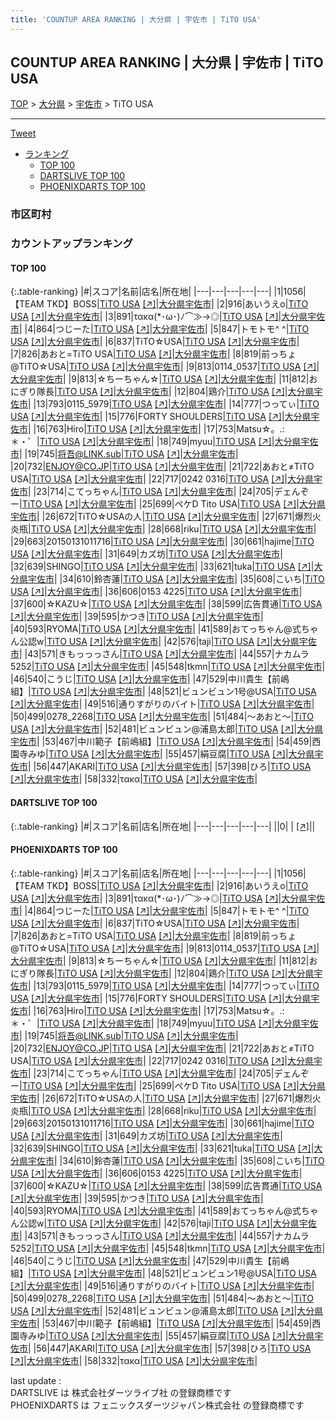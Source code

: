 ```yaml
---
title: 'COUNTUP AREA RANKING | 大分県 | 宇佐市 | TiTO USA'
---
```

## COUNTUP AREA RANKING | 大分県 | 宇佐市 | TiTO USA

[TOP](/darts/rank/) > [大分県](/darts/rank/大分県/) > [宇佐市](/darts/rank/大分県/宇佐市/) > TiTO USA

___

<a href="https://twitter.com/share?ref_src=twsrc%5Etfw" data-text="COUNTUP AREA RANKING | 大分県宇佐市TiTO USA" class="twitter-share-button" data-hashtags="DARTSLIVE,PHOENIXDARTS,darts,ダーツ" data-show-count="false">Tweet</a>

* [ランキング](#カウントアップランキング)
    * [TOP 100](#top-100)
    * [DARTSLIVE TOP 100](#dartslive-top-100)
    * [PHOENIXDARTS TOP 100](#phoenixdarts-top-100)

### 市区町村

<ul>

</ul>

### カウントアップランキング

#### TOP 100



{:.table-ranking}
|#|スコア|名前|店名|所在地|
|---|---|---|---|---|
|1|1056|<span class="rank-name-pd">【TEAM TKD】BOSS</span>|<a href="/darts/rank/shops/91034.html">TiTO USA</a> <a href="https://vs.phoenixdarts.com/jp/shop/shopDetailInfo/s_91034?s_seq=91034">[↗]</a>|<a href="/darts/rank/大分県/宇佐市">大分県宇佐市</a>|
|2|916|<span class="rank-name-pd">あいうえo</span>|<a href="/darts/rank/shops/91034.html">TiTO USA</a> <a href="https://vs.phoenixdarts.com/jp/shop/shopDetailInfo/s_91034?s_seq=91034">[↗]</a>|<a href="/darts/rank/大分県/宇佐市">大分県宇佐市</a>|
|3|891|<span class="rank-name-pd">τακα(*･ω･)ﾉ⌒≫→◎</span>|<a href="/darts/rank/shops/91034.html">TiTO USA</a> <a href="https://vs.phoenixdarts.com/jp/shop/shopDetailInfo/s_91034?s_seq=91034">[↗]</a>|<a href="/darts/rank/大分県/宇佐市">大分県宇佐市</a>|
|4|864|<span class="rank-name-pd">つじーた</span>|<a href="/darts/rank/shops/91034.html">TiTO USA</a> <a href="https://vs.phoenixdarts.com/jp/shop/shopDetailInfo/s_91034?s_seq=91034">[↗]</a>|<a href="/darts/rank/大分県/宇佐市">大分県宇佐市</a>|
|5|847|<span class="rank-name-pd">トモトモ^ ^</span>|<a href="/darts/rank/shops/91034.html">TiTO USA</a> <a href="https://vs.phoenixdarts.com/jp/shop/shopDetailInfo/s_91034?s_seq=91034">[↗]</a>|<a href="/darts/rank/大分県/宇佐市">大分県宇佐市</a>|
|6|837|<span class="rank-name-pd">TiTO☆USA</span>|<a href="/darts/rank/shops/91034.html">TiTO USA</a> <a href="https://vs.phoenixdarts.com/jp/shop/shopDetailInfo/s_91034?s_seq=91034">[↗]</a>|<a href="/darts/rank/大分県/宇佐市">大分県宇佐市</a>|
|7|826|<span class="rank-name-pd">あおと=TiTO USA</span>|<a href="/darts/rank/shops/91034.html">TiTO USA</a> <a href="https://vs.phoenixdarts.com/jp/shop/shopDetailInfo/s_91034?s_seq=91034">[↗]</a>|<a href="/darts/rank/大分県/宇佐市">大分県宇佐市</a>|
|8|819|<span class="rank-name-pd">前っちょ@TiTO☆USA</span>|<a href="/darts/rank/shops/91034.html">TiTO USA</a> <a href="https://vs.phoenixdarts.com/jp/shop/shopDetailInfo/s_91034?s_seq=91034">[↗]</a>|<a href="/darts/rank/大分県/宇佐市">大分県宇佐市</a>|
|9|813|<span class="rank-name-pd">0114_0537</span>|<a href="/darts/rank/shops/91034.html">TiTO USA</a> <a href="https://vs.phoenixdarts.com/jp/shop/shopDetailInfo/s_91034?s_seq=91034">[↗]</a>|<a href="/darts/rank/大分県/宇佐市">大分県宇佐市</a>|
|9|813|<span class="rank-name-pd">☆ちーちゃん☆</span>|<a href="/darts/rank/shops/91034.html">TiTO USA</a> <a href="https://vs.phoenixdarts.com/jp/shop/shopDetailInfo/s_91034?s_seq=91034">[↗]</a>|<a href="/darts/rank/大分県/宇佐市">大分県宇佐市</a>|
|11|812|<span class="rank-name-pd">おにぎり隊長</span>|<a href="/darts/rank/shops/91034.html">TiTO USA</a> <a href="https://vs.phoenixdarts.com/jp/shop/shopDetailInfo/s_91034?s_seq=91034">[↗]</a>|<a href="/darts/rank/大分県/宇佐市">大分県宇佐市</a>|
|12|804|<span class="rank-name-pd">鶏介</span>|<a href="/darts/rank/shops/91034.html">TiTO USA</a> <a href="https://vs.phoenixdarts.com/jp/shop/shopDetailInfo/s_91034?s_seq=91034">[↗]</a>|<a href="/darts/rank/大分県/宇佐市">大分県宇佐市</a>|
|13|793|<span class="rank-name-pd">0115_5979</span>|<a href="/darts/rank/shops/91034.html">TiTO USA</a> <a href="https://vs.phoenixdarts.com/jp/shop/shopDetailInfo/s_91034?s_seq=91034">[↗]</a>|<a href="/darts/rank/大分県/宇佐市">大分県宇佐市</a>|
|14|777|<span class="rank-name-pd">つってぃ</span>|<a href="/darts/rank/shops/91034.html">TiTO USA</a> <a href="https://vs.phoenixdarts.com/jp/shop/shopDetailInfo/s_91034?s_seq=91034">[↗]</a>|<a href="/darts/rank/大分県/宇佐市">大分県宇佐市</a>|
|15|776|<span class="rank-name-pd">FORTY SHOULDERS</span>|<a href="/darts/rank/shops/91034.html">TiTO USA</a> <a href="https://vs.phoenixdarts.com/jp/shop/shopDetailInfo/s_91034?s_seq=91034">[↗]</a>|<a href="/darts/rank/大分県/宇佐市">大分県宇佐市</a>|
|16|763|<span class="rank-name-pd">Hiro</span>|<a href="/darts/rank/shops/91034.html">TiTO USA</a> <a href="https://vs.phoenixdarts.com/jp/shop/shopDetailInfo/s_91034?s_seq=91034">[↗]</a>|<a href="/darts/rank/大分県/宇佐市">大分県宇佐市</a>|
|17|753|<span class="rank-name-pd">Matsu☆。.:＊・゜</span>|<a href="/darts/rank/shops/91034.html">TiTO USA</a> <a href="https://vs.phoenixdarts.com/jp/shop/shopDetailInfo/s_91034?s_seq=91034">[↗]</a>|<a href="/darts/rank/大分県/宇佐市">大分県宇佐市</a>|
|18|749|<span class="rank-name-pd">myuu</span>|<a href="/darts/rank/shops/91034.html">TiTO USA</a> <a href="https://vs.phoenixdarts.com/jp/shop/shopDetailInfo/s_91034?s_seq=91034">[↗]</a>|<a href="/darts/rank/大分県/宇佐市">大分県宇佐市</a>|
|19|745|<span class="rank-name-pd">将吾@LINK.sub</span>|<a href="/darts/rank/shops/91034.html">TiTO USA</a> <a href="https://vs.phoenixdarts.com/jp/shop/shopDetailInfo/s_91034?s_seq=91034">[↗]</a>|<a href="/darts/rank/大分県/宇佐市">大分県宇佐市</a>|
|20|732|<span class="rank-name-pd">ENJOY@CO.JP</span>|<a href="/darts/rank/shops/91034.html">TiTO USA</a> <a href="https://vs.phoenixdarts.com/jp/shop/shopDetailInfo/s_91034?s_seq=91034">[↗]</a>|<a href="/darts/rank/大分県/宇佐市">大分県宇佐市</a>|
|21|722|<span class="rank-name-pd">あおと≠TiTO USA</span>|<a href="/darts/rank/shops/91034.html">TiTO USA</a> <a href="https://vs.phoenixdarts.com/jp/shop/shopDetailInfo/s_91034?s_seq=91034">[↗]</a>|<a href="/darts/rank/大分県/宇佐市">大分県宇佐市</a>|
|22|717|<span class="rank-name-pd">0242 0316</span>|<a href="/darts/rank/shops/91034.html">TiTO USA</a> <a href="https://vs.phoenixdarts.com/jp/shop/shopDetailInfo/s_91034?s_seq=91034">[↗]</a>|<a href="/darts/rank/大分県/宇佐市">大分県宇佐市</a>|
|23|714|<span class="rank-name-pd">こてっちゃん</span>|<a href="/darts/rank/shops/91034.html">TiTO USA</a> <a href="https://vs.phoenixdarts.com/jp/shop/shopDetailInfo/s_91034?s_seq=91034">[↗]</a>|<a href="/darts/rank/大分県/宇佐市">大分県宇佐市</a>|
|24|705|<span class="rank-name-pd">デェんぞー</span>|<a href="/darts/rank/shops/91034.html">TiTO USA</a> <a href="https://vs.phoenixdarts.com/jp/shop/shopDetailInfo/s_91034?s_seq=91034">[↗]</a>|<a href="/darts/rank/大分県/宇佐市">大分県宇佐市</a>|
|25|699|<span class="rank-name-pd">ペケD Tito USA</span>|<a href="/darts/rank/shops/91034.html">TiTO USA</a> <a href="https://vs.phoenixdarts.com/jp/shop/shopDetailInfo/s_91034?s_seq=91034">[↗]</a>|<a href="/darts/rank/大分県/宇佐市">大分県宇佐市</a>|
|26|672|<span class="rank-name-pd">TiTO☆USAの人</span>|<a href="/darts/rank/shops/91034.html">TiTO USA</a> <a href="https://vs.phoenixdarts.com/jp/shop/shopDetailInfo/s_91034?s_seq=91034">[↗]</a>|<a href="/darts/rank/大分県/宇佐市">大分県宇佐市</a>|
|27|671|<span class="rank-name-pd">爆烈火炎瓶</span>|<a href="/darts/rank/shops/91034.html">TiTO USA</a> <a href="https://vs.phoenixdarts.com/jp/shop/shopDetailInfo/s_91034?s_seq=91034">[↗]</a>|<a href="/darts/rank/大分県/宇佐市">大分県宇佐市</a>|
|28|668|<span class="rank-name-pd">riku</span>|<a href="/darts/rank/shops/91034.html">TiTO USA</a> <a href="https://vs.phoenixdarts.com/jp/shop/shopDetailInfo/s_91034?s_seq=91034">[↗]</a>|<a href="/darts/rank/大分県/宇佐市">大分県宇佐市</a>|
|29|663|<span class="rank-name-pd">20150131011716</span>|<a href="/darts/rank/shops/91034.html">TiTO USA</a> <a href="https://vs.phoenixdarts.com/jp/shop/shopDetailInfo/s_91034?s_seq=91034">[↗]</a>|<a href="/darts/rank/大分県/宇佐市">大分県宇佐市</a>|
|30|661|<span class="rank-name-pd">hajime</span>|<a href="/darts/rank/shops/91034.html">TiTO USA</a> <a href="https://vs.phoenixdarts.com/jp/shop/shopDetailInfo/s_91034?s_seq=91034">[↗]</a>|<a href="/darts/rank/大分県/宇佐市">大分県宇佐市</a>|
|31|649|<span class="rank-name-pd">カズ坊</span>|<a href="/darts/rank/shops/91034.html">TiTO USA</a> <a href="https://vs.phoenixdarts.com/jp/shop/shopDetailInfo/s_91034?s_seq=91034">[↗]</a>|<a href="/darts/rank/大分県/宇佐市">大分県宇佐市</a>|
|32|639|<span class="rank-name-pd">SHINGO</span>|<a href="/darts/rank/shops/91034.html">TiTO USA</a> <a href="https://vs.phoenixdarts.com/jp/shop/shopDetailInfo/s_91034?s_seq=91034">[↗]</a>|<a href="/darts/rank/大分県/宇佐市">大分県宇佐市</a>|
|33|621|<span class="rank-name-pd">tuka</span>|<a href="/darts/rank/shops/91034.html">TiTO USA</a> <a href="https://vs.phoenixdarts.com/jp/shop/shopDetailInfo/s_91034?s_seq=91034">[↗]</a>|<a href="/darts/rank/大分県/宇佐市">大分県宇佐市</a>|
|34|610|<span class="rank-name-pd">鈴杏蓮</span>|<a href="/darts/rank/shops/91034.html">TiTO USA</a> <a href="https://vs.phoenixdarts.com/jp/shop/shopDetailInfo/s_91034?s_seq=91034">[↗]</a>|<a href="/darts/rank/大分県/宇佐市">大分県宇佐市</a>|
|35|608|<span class="rank-name-pd">こいち</span>|<a href="/darts/rank/shops/91034.html">TiTO USA</a> <a href="https://vs.phoenixdarts.com/jp/shop/shopDetailInfo/s_91034?s_seq=91034">[↗]</a>|<a href="/darts/rank/大分県/宇佐市">大分県宇佐市</a>|
|36|606|<span class="rank-name-pd">0153 4225</span>|<a href="/darts/rank/shops/91034.html">TiTO USA</a> <a href="https://vs.phoenixdarts.com/jp/shop/shopDetailInfo/s_91034?s_seq=91034">[↗]</a>|<a href="/darts/rank/大分県/宇佐市">大分県宇佐市</a>|
|37|600|<span class="rank-name-pd">☆KAZU☆</span>|<a href="/darts/rank/shops/91034.html">TiTO USA</a> <a href="https://vs.phoenixdarts.com/jp/shop/shopDetailInfo/s_91034?s_seq=91034">[↗]</a>|<a href="/darts/rank/大分県/宇佐市">大分県宇佐市</a>|
|38|599|<span class="rank-name-pd">広告貫通</span>|<a href="/darts/rank/shops/91034.html">TiTO USA</a> <a href="https://vs.phoenixdarts.com/jp/shop/shopDetailInfo/s_91034?s_seq=91034">[↗]</a>|<a href="/darts/rank/大分県/宇佐市">大分県宇佐市</a>|
|39|595|<span class="rank-name-pd">かつき</span>|<a href="/darts/rank/shops/91034.html">TiTO USA</a> <a href="https://vs.phoenixdarts.com/jp/shop/shopDetailInfo/s_91034?s_seq=91034">[↗]</a>|<a href="/darts/rank/大分県/宇佐市">大分県宇佐市</a>|
|40|593|<span class="rank-name-pd">RYOMA</span>|<a href="/darts/rank/shops/91034.html">TiTO USA</a> <a href="https://vs.phoenixdarts.com/jp/shop/shopDetailInfo/s_91034?s_seq=91034">[↗]</a>|<a href="/darts/rank/大分県/宇佐市">大分県宇佐市</a>|
|41|589|<span class="rank-name-pd">おてっちゃん@式ちゃん公認w</span>|<a href="/darts/rank/shops/91034.html">TiTO USA</a> <a href="https://vs.phoenixdarts.com/jp/shop/shopDetailInfo/s_91034?s_seq=91034">[↗]</a>|<a href="/darts/rank/大分県/宇佐市">大分県宇佐市</a>|
|42|576|<span class="rank-name-pd">taji</span>|<a href="/darts/rank/shops/91034.html">TiTO USA</a> <a href="https://vs.phoenixdarts.com/jp/shop/shopDetailInfo/s_91034?s_seq=91034">[↗]</a>|<a href="/darts/rank/大分県/宇佐市">大分県宇佐市</a>|
|43|571|<span class="rank-name-pd">きもっっっさん</span>|<a href="/darts/rank/shops/91034.html">TiTO USA</a> <a href="https://vs.phoenixdarts.com/jp/shop/shopDetailInfo/s_91034?s_seq=91034">[↗]</a>|<a href="/darts/rank/大分県/宇佐市">大分県宇佐市</a>|
|44|557|<span class="rank-name-pd">ナカムラ5252</span>|<a href="/darts/rank/shops/91034.html">TiTO USA</a> <a href="https://vs.phoenixdarts.com/jp/shop/shopDetailInfo/s_91034?s_seq=91034">[↗]</a>|<a href="/darts/rank/大分県/宇佐市">大分県宇佐市</a>|
|45|548|<span class="rank-name-pd">tkmn</span>|<a href="/darts/rank/shops/91034.html">TiTO USA</a> <a href="https://vs.phoenixdarts.com/jp/shop/shopDetailInfo/s_91034?s_seq=91034">[↗]</a>|<a href="/darts/rank/大分県/宇佐市">大分県宇佐市</a>|
|46|540|<span class="rank-name-pd">こうじ</span>|<a href="/darts/rank/shops/91034.html">TiTO USA</a> <a href="https://vs.phoenixdarts.com/jp/shop/shopDetailInfo/s_91034?s_seq=91034">[↗]</a>|<a href="/darts/rank/大分県/宇佐市">大分県宇佐市</a>|
|47|529|<span class="rank-name-pd">中川貴生【前嶋組】</span>|<a href="/darts/rank/shops/91034.html">TiTO USA</a> <a href="https://vs.phoenixdarts.com/jp/shop/shopDetailInfo/s_91034?s_seq=91034">[↗]</a>|<a href="/darts/rank/大分県/宇佐市">大分県宇佐市</a>|
|48|521|<span class="rank-name-pd">ビュンビュン1号@USA</span>|<a href="/darts/rank/shops/91034.html">TiTO USA</a> <a href="https://vs.phoenixdarts.com/jp/shop/shopDetailInfo/s_91034?s_seq=91034">[↗]</a>|<a href="/darts/rank/大分県/宇佐市">大分県宇佐市</a>|
|49|516|<span class="rank-name-pd">通りすがりのバイト</span>|<a href="/darts/rank/shops/91034.html">TiTO USA</a> <a href="https://vs.phoenixdarts.com/jp/shop/shopDetailInfo/s_91034?s_seq=91034">[↗]</a>|<a href="/darts/rank/大分県/宇佐市">大分県宇佐市</a>|
|50|499|<span class="rank-name-pd">0278_2268</span>|<a href="/darts/rank/shops/91034.html">TiTO USA</a> <a href="https://vs.phoenixdarts.com/jp/shop/shopDetailInfo/s_91034?s_seq=91034">[↗]</a>|<a href="/darts/rank/大分県/宇佐市">大分県宇佐市</a>|
|51|484|<span class="rank-name-pd">〜あおと〜</span>|<a href="/darts/rank/shops/91034.html">TiTO USA</a> <a href="https://vs.phoenixdarts.com/jp/shop/shopDetailInfo/s_91034?s_seq=91034">[↗]</a>|<a href="/darts/rank/大分県/宇佐市">大分県宇佐市</a>|
|52|481|<span class="rank-name-pd">ビュンビュン@浦島太郎</span>|<a href="/darts/rank/shops/91034.html">TiTO USA</a> <a href="https://vs.phoenixdarts.com/jp/shop/shopDetailInfo/s_91034?s_seq=91034">[↗]</a>|<a href="/darts/rank/大分県/宇佐市">大分県宇佐市</a>|
|53|467|<span class="rank-name-pd">中川範子【前嶋組】</span>|<a href="/darts/rank/shops/91034.html">TiTO USA</a> <a href="https://vs.phoenixdarts.com/jp/shop/shopDetailInfo/s_91034?s_seq=91034">[↗]</a>|<a href="/darts/rank/大分県/宇佐市">大分県宇佐市</a>|
|54|459|<span class="rank-name-pd">西園寺みゆ</span>|<a href="/darts/rank/shops/91034.html">TiTO USA</a> <a href="https://vs.phoenixdarts.com/jp/shop/shopDetailInfo/s_91034?s_seq=91034">[↗]</a>|<a href="/darts/rank/大分県/宇佐市">大分県宇佐市</a>|
|55|457|<span class="rank-name-pd">絹豆腐</span>|<a href="/darts/rank/shops/91034.html">TiTO USA</a> <a href="https://vs.phoenixdarts.com/jp/shop/shopDetailInfo/s_91034?s_seq=91034">[↗]</a>|<a href="/darts/rank/大分県/宇佐市">大分県宇佐市</a>|
|56|447|<span class="rank-name-pd">AKARI</span>|<a href="/darts/rank/shops/91034.html">TiTO USA</a> <a href="https://vs.phoenixdarts.com/jp/shop/shopDetailInfo/s_91034?s_seq=91034">[↗]</a>|<a href="/darts/rank/大分県/宇佐市">大分県宇佐市</a>|
|57|398|<span class="rank-name-pd">ひろ</span>|<a href="/darts/rank/shops/91034.html">TiTO USA</a> <a href="https://vs.phoenixdarts.com/jp/shop/shopDetailInfo/s_91034?s_seq=91034">[↗]</a>|<a href="/darts/rank/大分県/宇佐市">大分県宇佐市</a>|
|58|332|<span class="rank-name-pd">τακα</span>|<a href="/darts/rank/shops/91034.html">TiTO USA</a> <a href="https://vs.phoenixdarts.com/jp/shop/shopDetailInfo/s_91034?s_seq=91034">[↗]</a>|<a href="/darts/rank/大分県/宇佐市">大分県宇佐市</a>|


#### DARTSLIVE TOP 100



{:.table-ranking}
|#|スコア|名前|店名|所在地|
|---|---|---|---|---|
||0|<span class="rank-name-dl"> </span>|<a href="/darts/rank/shops/.html"></a> <a href="">[↗]</a>|<a href="/darts/rank//"></a>|


#### PHOENIXDARTS TOP 100



{:.table-ranking}
|#|スコア|名前|店名|所在地|
|---|---|---|---|---|
|1|1056|<span class="rank-name-pd">【TEAM TKD】BOSS</span>|<a href="/darts/rank/shops/91034.html">TiTO USA</a> <a href="https://vs.phoenixdarts.com/jp/shop/shopDetailInfo/s_91034?s_seq=91034">[↗]</a>|<a href="/darts/rank/大分県/宇佐市">大分県宇佐市</a>|
|2|916|<span class="rank-name-pd">あいうえo</span>|<a href="/darts/rank/shops/91034.html">TiTO USA</a> <a href="https://vs.phoenixdarts.com/jp/shop/shopDetailInfo/s_91034?s_seq=91034">[↗]</a>|<a href="/darts/rank/大分県/宇佐市">大分県宇佐市</a>|
|3|891|<span class="rank-name-pd">τακα(*･ω･)ﾉ⌒≫→◎</span>|<a href="/darts/rank/shops/91034.html">TiTO USA</a> <a href="https://vs.phoenixdarts.com/jp/shop/shopDetailInfo/s_91034?s_seq=91034">[↗]</a>|<a href="/darts/rank/大分県/宇佐市">大分県宇佐市</a>|
|4|864|<span class="rank-name-pd">つじーた</span>|<a href="/darts/rank/shops/91034.html">TiTO USA</a> <a href="https://vs.phoenixdarts.com/jp/shop/shopDetailInfo/s_91034?s_seq=91034">[↗]</a>|<a href="/darts/rank/大分県/宇佐市">大分県宇佐市</a>|
|5|847|<span class="rank-name-pd">トモトモ^ ^</span>|<a href="/darts/rank/shops/91034.html">TiTO USA</a> <a href="https://vs.phoenixdarts.com/jp/shop/shopDetailInfo/s_91034?s_seq=91034">[↗]</a>|<a href="/darts/rank/大分県/宇佐市">大分県宇佐市</a>|
|6|837|<span class="rank-name-pd">TiTO☆USA</span>|<a href="/darts/rank/shops/91034.html">TiTO USA</a> <a href="https://vs.phoenixdarts.com/jp/shop/shopDetailInfo/s_91034?s_seq=91034">[↗]</a>|<a href="/darts/rank/大分県/宇佐市">大分県宇佐市</a>|
|7|826|<span class="rank-name-pd">あおと=TiTO USA</span>|<a href="/darts/rank/shops/91034.html">TiTO USA</a> <a href="https://vs.phoenixdarts.com/jp/shop/shopDetailInfo/s_91034?s_seq=91034">[↗]</a>|<a href="/darts/rank/大分県/宇佐市">大分県宇佐市</a>|
|8|819|<span class="rank-name-pd">前っちょ@TiTO☆USA</span>|<a href="/darts/rank/shops/91034.html">TiTO USA</a> <a href="https://vs.phoenixdarts.com/jp/shop/shopDetailInfo/s_91034?s_seq=91034">[↗]</a>|<a href="/darts/rank/大分県/宇佐市">大分県宇佐市</a>|
|9|813|<span class="rank-name-pd">0114_0537</span>|<a href="/darts/rank/shops/91034.html">TiTO USA</a> <a href="https://vs.phoenixdarts.com/jp/shop/shopDetailInfo/s_91034?s_seq=91034">[↗]</a>|<a href="/darts/rank/大分県/宇佐市">大分県宇佐市</a>|
|9|813|<span class="rank-name-pd">☆ちーちゃん☆</span>|<a href="/darts/rank/shops/91034.html">TiTO USA</a> <a href="https://vs.phoenixdarts.com/jp/shop/shopDetailInfo/s_91034?s_seq=91034">[↗]</a>|<a href="/darts/rank/大分県/宇佐市">大分県宇佐市</a>|
|11|812|<span class="rank-name-pd">おにぎり隊長</span>|<a href="/darts/rank/shops/91034.html">TiTO USA</a> <a href="https://vs.phoenixdarts.com/jp/shop/shopDetailInfo/s_91034?s_seq=91034">[↗]</a>|<a href="/darts/rank/大分県/宇佐市">大分県宇佐市</a>|
|12|804|<span class="rank-name-pd">鶏介</span>|<a href="/darts/rank/shops/91034.html">TiTO USA</a> <a href="https://vs.phoenixdarts.com/jp/shop/shopDetailInfo/s_91034?s_seq=91034">[↗]</a>|<a href="/darts/rank/大分県/宇佐市">大分県宇佐市</a>|
|13|793|<span class="rank-name-pd">0115_5979</span>|<a href="/darts/rank/shops/91034.html">TiTO USA</a> <a href="https://vs.phoenixdarts.com/jp/shop/shopDetailInfo/s_91034?s_seq=91034">[↗]</a>|<a href="/darts/rank/大分県/宇佐市">大分県宇佐市</a>|
|14|777|<span class="rank-name-pd">つってぃ</span>|<a href="/darts/rank/shops/91034.html">TiTO USA</a> <a href="https://vs.phoenixdarts.com/jp/shop/shopDetailInfo/s_91034?s_seq=91034">[↗]</a>|<a href="/darts/rank/大分県/宇佐市">大分県宇佐市</a>|
|15|776|<span class="rank-name-pd">FORTY SHOULDERS</span>|<a href="/darts/rank/shops/91034.html">TiTO USA</a> <a href="https://vs.phoenixdarts.com/jp/shop/shopDetailInfo/s_91034?s_seq=91034">[↗]</a>|<a href="/darts/rank/大分県/宇佐市">大分県宇佐市</a>|
|16|763|<span class="rank-name-pd">Hiro</span>|<a href="/darts/rank/shops/91034.html">TiTO USA</a> <a href="https://vs.phoenixdarts.com/jp/shop/shopDetailInfo/s_91034?s_seq=91034">[↗]</a>|<a href="/darts/rank/大分県/宇佐市">大分県宇佐市</a>|
|17|753|<span class="rank-name-pd">Matsu☆。.:＊・゜</span>|<a href="/darts/rank/shops/91034.html">TiTO USA</a> <a href="https://vs.phoenixdarts.com/jp/shop/shopDetailInfo/s_91034?s_seq=91034">[↗]</a>|<a href="/darts/rank/大分県/宇佐市">大分県宇佐市</a>|
|18|749|<span class="rank-name-pd">myuu</span>|<a href="/darts/rank/shops/91034.html">TiTO USA</a> <a href="https://vs.phoenixdarts.com/jp/shop/shopDetailInfo/s_91034?s_seq=91034">[↗]</a>|<a href="/darts/rank/大分県/宇佐市">大分県宇佐市</a>|
|19|745|<span class="rank-name-pd">将吾@LINK.sub</span>|<a href="/darts/rank/shops/91034.html">TiTO USA</a> <a href="https://vs.phoenixdarts.com/jp/shop/shopDetailInfo/s_91034?s_seq=91034">[↗]</a>|<a href="/darts/rank/大分県/宇佐市">大分県宇佐市</a>|
|20|732|<span class="rank-name-pd">ENJOY@CO.JP</span>|<a href="/darts/rank/shops/91034.html">TiTO USA</a> <a href="https://vs.phoenixdarts.com/jp/shop/shopDetailInfo/s_91034?s_seq=91034">[↗]</a>|<a href="/darts/rank/大分県/宇佐市">大分県宇佐市</a>|
|21|722|<span class="rank-name-pd">あおと≠TiTO USA</span>|<a href="/darts/rank/shops/91034.html">TiTO USA</a> <a href="https://vs.phoenixdarts.com/jp/shop/shopDetailInfo/s_91034?s_seq=91034">[↗]</a>|<a href="/darts/rank/大分県/宇佐市">大分県宇佐市</a>|
|22|717|<span class="rank-name-pd">0242 0316</span>|<a href="/darts/rank/shops/91034.html">TiTO USA</a> <a href="https://vs.phoenixdarts.com/jp/shop/shopDetailInfo/s_91034?s_seq=91034">[↗]</a>|<a href="/darts/rank/大分県/宇佐市">大分県宇佐市</a>|
|23|714|<span class="rank-name-pd">こてっちゃん</span>|<a href="/darts/rank/shops/91034.html">TiTO USA</a> <a href="https://vs.phoenixdarts.com/jp/shop/shopDetailInfo/s_91034?s_seq=91034">[↗]</a>|<a href="/darts/rank/大分県/宇佐市">大分県宇佐市</a>|
|24|705|<span class="rank-name-pd">デェんぞー</span>|<a href="/darts/rank/shops/91034.html">TiTO USA</a> <a href="https://vs.phoenixdarts.com/jp/shop/shopDetailInfo/s_91034?s_seq=91034">[↗]</a>|<a href="/darts/rank/大分県/宇佐市">大分県宇佐市</a>|
|25|699|<span class="rank-name-pd">ペケD Tito USA</span>|<a href="/darts/rank/shops/91034.html">TiTO USA</a> <a href="https://vs.phoenixdarts.com/jp/shop/shopDetailInfo/s_91034?s_seq=91034">[↗]</a>|<a href="/darts/rank/大分県/宇佐市">大分県宇佐市</a>|
|26|672|<span class="rank-name-pd">TiTO☆USAの人</span>|<a href="/darts/rank/shops/91034.html">TiTO USA</a> <a href="https://vs.phoenixdarts.com/jp/shop/shopDetailInfo/s_91034?s_seq=91034">[↗]</a>|<a href="/darts/rank/大分県/宇佐市">大分県宇佐市</a>|
|27|671|<span class="rank-name-pd">爆烈火炎瓶</span>|<a href="/darts/rank/shops/91034.html">TiTO USA</a> <a href="https://vs.phoenixdarts.com/jp/shop/shopDetailInfo/s_91034?s_seq=91034">[↗]</a>|<a href="/darts/rank/大分県/宇佐市">大分県宇佐市</a>|
|28|668|<span class="rank-name-pd">riku</span>|<a href="/darts/rank/shops/91034.html">TiTO USA</a> <a href="https://vs.phoenixdarts.com/jp/shop/shopDetailInfo/s_91034?s_seq=91034">[↗]</a>|<a href="/darts/rank/大分県/宇佐市">大分県宇佐市</a>|
|29|663|<span class="rank-name-pd">20150131011716</span>|<a href="/darts/rank/shops/91034.html">TiTO USA</a> <a href="https://vs.phoenixdarts.com/jp/shop/shopDetailInfo/s_91034?s_seq=91034">[↗]</a>|<a href="/darts/rank/大分県/宇佐市">大分県宇佐市</a>|
|30|661|<span class="rank-name-pd">hajime</span>|<a href="/darts/rank/shops/91034.html">TiTO USA</a> <a href="https://vs.phoenixdarts.com/jp/shop/shopDetailInfo/s_91034?s_seq=91034">[↗]</a>|<a href="/darts/rank/大分県/宇佐市">大分県宇佐市</a>|
|31|649|<span class="rank-name-pd">カズ坊</span>|<a href="/darts/rank/shops/91034.html">TiTO USA</a> <a href="https://vs.phoenixdarts.com/jp/shop/shopDetailInfo/s_91034?s_seq=91034">[↗]</a>|<a href="/darts/rank/大分県/宇佐市">大分県宇佐市</a>|
|32|639|<span class="rank-name-pd">SHINGO</span>|<a href="/darts/rank/shops/91034.html">TiTO USA</a> <a href="https://vs.phoenixdarts.com/jp/shop/shopDetailInfo/s_91034?s_seq=91034">[↗]</a>|<a href="/darts/rank/大分県/宇佐市">大分県宇佐市</a>|
|33|621|<span class="rank-name-pd">tuka</span>|<a href="/darts/rank/shops/91034.html">TiTO USA</a> <a href="https://vs.phoenixdarts.com/jp/shop/shopDetailInfo/s_91034?s_seq=91034">[↗]</a>|<a href="/darts/rank/大分県/宇佐市">大分県宇佐市</a>|
|34|610|<span class="rank-name-pd">鈴杏蓮</span>|<a href="/darts/rank/shops/91034.html">TiTO USA</a> <a href="https://vs.phoenixdarts.com/jp/shop/shopDetailInfo/s_91034?s_seq=91034">[↗]</a>|<a href="/darts/rank/大分県/宇佐市">大分県宇佐市</a>|
|35|608|<span class="rank-name-pd">こいち</span>|<a href="/darts/rank/shops/91034.html">TiTO USA</a> <a href="https://vs.phoenixdarts.com/jp/shop/shopDetailInfo/s_91034?s_seq=91034">[↗]</a>|<a href="/darts/rank/大分県/宇佐市">大分県宇佐市</a>|
|36|606|<span class="rank-name-pd">0153 4225</span>|<a href="/darts/rank/shops/91034.html">TiTO USA</a> <a href="https://vs.phoenixdarts.com/jp/shop/shopDetailInfo/s_91034?s_seq=91034">[↗]</a>|<a href="/darts/rank/大分県/宇佐市">大分県宇佐市</a>|
|37|600|<span class="rank-name-pd">☆KAZU☆</span>|<a href="/darts/rank/shops/91034.html">TiTO USA</a> <a href="https://vs.phoenixdarts.com/jp/shop/shopDetailInfo/s_91034?s_seq=91034">[↗]</a>|<a href="/darts/rank/大分県/宇佐市">大分県宇佐市</a>|
|38|599|<span class="rank-name-pd">広告貫通</span>|<a href="/darts/rank/shops/91034.html">TiTO USA</a> <a href="https://vs.phoenixdarts.com/jp/shop/shopDetailInfo/s_91034?s_seq=91034">[↗]</a>|<a href="/darts/rank/大分県/宇佐市">大分県宇佐市</a>|
|39|595|<span class="rank-name-pd">かつき</span>|<a href="/darts/rank/shops/91034.html">TiTO USA</a> <a href="https://vs.phoenixdarts.com/jp/shop/shopDetailInfo/s_91034?s_seq=91034">[↗]</a>|<a href="/darts/rank/大分県/宇佐市">大分県宇佐市</a>|
|40|593|<span class="rank-name-pd">RYOMA</span>|<a href="/darts/rank/shops/91034.html">TiTO USA</a> <a href="https://vs.phoenixdarts.com/jp/shop/shopDetailInfo/s_91034?s_seq=91034">[↗]</a>|<a href="/darts/rank/大分県/宇佐市">大分県宇佐市</a>|
|41|589|<span class="rank-name-pd">おてっちゃん@式ちゃん公認w</span>|<a href="/darts/rank/shops/91034.html">TiTO USA</a> <a href="https://vs.phoenixdarts.com/jp/shop/shopDetailInfo/s_91034?s_seq=91034">[↗]</a>|<a href="/darts/rank/大分県/宇佐市">大分県宇佐市</a>|
|42|576|<span class="rank-name-pd">taji</span>|<a href="/darts/rank/shops/91034.html">TiTO USA</a> <a href="https://vs.phoenixdarts.com/jp/shop/shopDetailInfo/s_91034?s_seq=91034">[↗]</a>|<a href="/darts/rank/大分県/宇佐市">大分県宇佐市</a>|
|43|571|<span class="rank-name-pd">きもっっっさん</span>|<a href="/darts/rank/shops/91034.html">TiTO USA</a> <a href="https://vs.phoenixdarts.com/jp/shop/shopDetailInfo/s_91034?s_seq=91034">[↗]</a>|<a href="/darts/rank/大分県/宇佐市">大分県宇佐市</a>|
|44|557|<span class="rank-name-pd">ナカムラ5252</span>|<a href="/darts/rank/shops/91034.html">TiTO USA</a> <a href="https://vs.phoenixdarts.com/jp/shop/shopDetailInfo/s_91034?s_seq=91034">[↗]</a>|<a href="/darts/rank/大分県/宇佐市">大分県宇佐市</a>|
|45|548|<span class="rank-name-pd">tkmn</span>|<a href="/darts/rank/shops/91034.html">TiTO USA</a> <a href="https://vs.phoenixdarts.com/jp/shop/shopDetailInfo/s_91034?s_seq=91034">[↗]</a>|<a href="/darts/rank/大分県/宇佐市">大分県宇佐市</a>|
|46|540|<span class="rank-name-pd">こうじ</span>|<a href="/darts/rank/shops/91034.html">TiTO USA</a> <a href="https://vs.phoenixdarts.com/jp/shop/shopDetailInfo/s_91034?s_seq=91034">[↗]</a>|<a href="/darts/rank/大分県/宇佐市">大分県宇佐市</a>|
|47|529|<span class="rank-name-pd">中川貴生【前嶋組】</span>|<a href="/darts/rank/shops/91034.html">TiTO USA</a> <a href="https://vs.phoenixdarts.com/jp/shop/shopDetailInfo/s_91034?s_seq=91034">[↗]</a>|<a href="/darts/rank/大分県/宇佐市">大分県宇佐市</a>|
|48|521|<span class="rank-name-pd">ビュンビュン1号@USA</span>|<a href="/darts/rank/shops/91034.html">TiTO USA</a> <a href="https://vs.phoenixdarts.com/jp/shop/shopDetailInfo/s_91034?s_seq=91034">[↗]</a>|<a href="/darts/rank/大分県/宇佐市">大分県宇佐市</a>|
|49|516|<span class="rank-name-pd">通りすがりのバイト</span>|<a href="/darts/rank/shops/91034.html">TiTO USA</a> <a href="https://vs.phoenixdarts.com/jp/shop/shopDetailInfo/s_91034?s_seq=91034">[↗]</a>|<a href="/darts/rank/大分県/宇佐市">大分県宇佐市</a>|
|50|499|<span class="rank-name-pd">0278_2268</span>|<a href="/darts/rank/shops/91034.html">TiTO USA</a> <a href="https://vs.phoenixdarts.com/jp/shop/shopDetailInfo/s_91034?s_seq=91034">[↗]</a>|<a href="/darts/rank/大分県/宇佐市">大分県宇佐市</a>|
|51|484|<span class="rank-name-pd">〜あおと〜</span>|<a href="/darts/rank/shops/91034.html">TiTO USA</a> <a href="https://vs.phoenixdarts.com/jp/shop/shopDetailInfo/s_91034?s_seq=91034">[↗]</a>|<a href="/darts/rank/大分県/宇佐市">大分県宇佐市</a>|
|52|481|<span class="rank-name-pd">ビュンビュン@浦島太郎</span>|<a href="/darts/rank/shops/91034.html">TiTO USA</a> <a href="https://vs.phoenixdarts.com/jp/shop/shopDetailInfo/s_91034?s_seq=91034">[↗]</a>|<a href="/darts/rank/大分県/宇佐市">大分県宇佐市</a>|
|53|467|<span class="rank-name-pd">中川範子【前嶋組】</span>|<a href="/darts/rank/shops/91034.html">TiTO USA</a> <a href="https://vs.phoenixdarts.com/jp/shop/shopDetailInfo/s_91034?s_seq=91034">[↗]</a>|<a href="/darts/rank/大分県/宇佐市">大分県宇佐市</a>|
|54|459|<span class="rank-name-pd">西園寺みゆ</span>|<a href="/darts/rank/shops/91034.html">TiTO USA</a> <a href="https://vs.phoenixdarts.com/jp/shop/shopDetailInfo/s_91034?s_seq=91034">[↗]</a>|<a href="/darts/rank/大分県/宇佐市">大分県宇佐市</a>|
|55|457|<span class="rank-name-pd">絹豆腐</span>|<a href="/darts/rank/shops/91034.html">TiTO USA</a> <a href="https://vs.phoenixdarts.com/jp/shop/shopDetailInfo/s_91034?s_seq=91034">[↗]</a>|<a href="/darts/rank/大分県/宇佐市">大分県宇佐市</a>|
|56|447|<span class="rank-name-pd">AKARI</span>|<a href="/darts/rank/shops/91034.html">TiTO USA</a> <a href="https://vs.phoenixdarts.com/jp/shop/shopDetailInfo/s_91034?s_seq=91034">[↗]</a>|<a href="/darts/rank/大分県/宇佐市">大分県宇佐市</a>|
|57|398|<span class="rank-name-pd">ひろ</span>|<a href="/darts/rank/shops/91034.html">TiTO USA</a> <a href="https://vs.phoenixdarts.com/jp/shop/shopDetailInfo/s_91034?s_seq=91034">[↗]</a>|<a href="/darts/rank/大分県/宇佐市">大分県宇佐市</a>|
|58|332|<span class="rank-name-pd">τακα</span>|<a href="/darts/rank/shops/91034.html">TiTO USA</a> <a href="https://vs.phoenixdarts.com/jp/shop/shopDetailInfo/s_91034?s_seq=91034">[↗]</a>|<a href="/darts/rank/大分県/宇佐市">大分県宇佐市</a>|


<div class="footer border-top border-gray-light mt-5 pt-3 text-right text-gray">
    last update : <span style="font-weight: italic" id="foot_last_modified"></span><br />
    DARTSLIVE は 株式会社ダーツライブ社 の登録商標です<br />
    PHOENIXDARTS は フェニックスダーツジャパン株式会社 の登録商標です<br />
</div>

<script src="https://cdnjs.cloudflare.com/ajax/libs/jquery.tablesorter/2.31.3/js/jquery.tablesorter.min.js" integrity="sha512-qzgd5cYSZcosqpzpn7zF2ZId8f/8CHmFKZ8j7mU4OUXTNRd5g+ZHBPsgKEwoqxCtdQvExE5LprwwPAgoicguNg==" crossorigin="anonymous" referrerpolicy="no-referrer"></script>
<link rel="stylesheet" href="https://cdnjs.cloudflare.com/ajax/libs/jquery.tablesorter/2.31.3/css/theme.default.min.css" integrity="sha512-wghhOJkjQX0Lh3NSWvNKeZ0ZpNn+SPVXX1Qyc9OCaogADktxrBiBdKGDoqVUOyhStvMBmJQ8ZdMHiR3wuEq8+w==" crossorigin="anonymous" referrerpolicy="no-referrer" />
<script>
$(function() {
    $(".table-ranking").tablesorter({sortList:[[0, 0]]});
    $("#foot_last_modified").text(formatDate(new Date(document.lastModified), 'yyyy-MM-dd HH:mm:ss'));
});
</script>

<script async src="https://platform.twitter.com/widgets.js" charset="utf-8"></script>